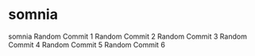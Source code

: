 # somnia
somnia
Random Commit 1
Random Commit 2
Random Commit 3
Random Commit 4
Random Commit 5
Random Commit 6
